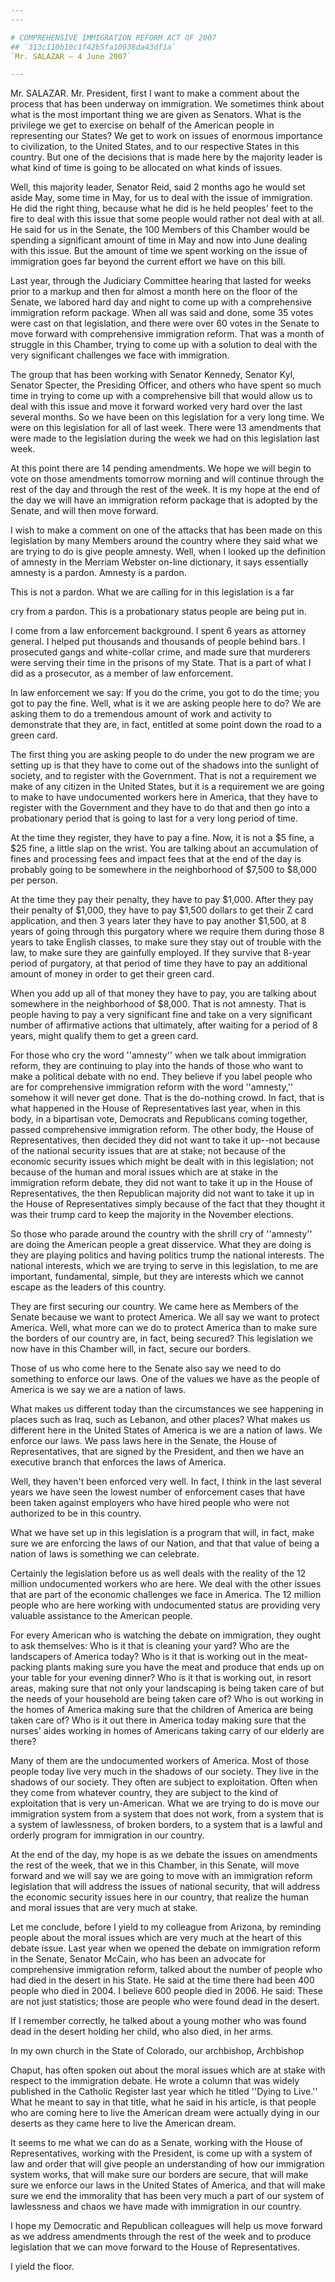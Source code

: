 ```yaml
---
---

# COMPREHENSIVE IMMIGRATION REFORM ACT OF 2007
## `313c110b10c1f42b5fa10038da43df1a`
`Mr. SALAZAR — 4 June 2007`

---
```



Mr. SALAZAR. Mr. President, first I want to make a comment about the 
process that has been underway on immigration. We sometimes think about 
what is the most important thing we are given as Senators. What is the 
privilege we get to exercise on behalf of the American people in 
representing our States? We get to work on issues of enormous 
importance to civilization, to the United States, and to our respective 
States in this country. But one of the decisions that is made here by 
the majority leader is what kind of time is going to be allocated on 
what kinds of issues.

Well, this majority leader, Senator Reid, said 2 months ago he would 
set aside May, some time in May, for us to deal with the issue of 
immigration. He did the right thing, because what he did is he held 
peoples' feet to the fire to deal with this issue that some people 
would rather not deal with at all. He said for us in the Senate, the 
100 Members of this Chamber would be spending a significant amount of 
time in May and now into June dealing with this issue. But the amount 
of time we spent working on the issue of immigration goes far beyond 
the current effort we have on this bill.

Last year, through the Judiciary Committee hearing that lasted for 
weeks prior to a markup and then for almost a month here on the floor 
of the Senate, we labored hard day and night to come up with a 
comprehensive immigration reform package. When all was said and done, 
some 35 votes were cast on that legislation, and there were over 60 
votes in the Senate to move forward with comprehensive immigration 
reform. That was a month of struggle in this Chamber, trying to come up 
with a solution to deal with the very significant challenges we face 
with immigration.

The group that has been working with Senator Kennedy, Senator Kyl, 
Senator Specter, the Presiding Officer, and others who have spent so 
much time in trying to come up with a comprehensive bill that would 
allow us to deal with this issue and move it forward worked very hard 
over the last several months. So we have been on this legislation for a 
very long time. We were on this legislation for all of last week. There 
were 13 amendments that were made to the legislation during the week we 
had on this legislation last week.

At this point there are 14 pending amendments. We hope we will begin 
to vote on those amendments tomorrow morning and will continue through 
the rest of the day and through the rest of the week. It is my hope at 
the end of the day we will have an immigration reform package that is 
adopted by the Senate, and will then move forward.

I wish to make a comment on one of the attacks that has been made on 
this legislation by many Members around the country where they said 
what we are trying to do is give people amnesty. Well, when I looked up 
the definition of amnesty in the Merriam Webster on-line dictionary, it 
says essentially amnesty is a pardon. Amnesty is a pardon.

This is not a pardon. What we are calling for in this legislation is 
a far


cry from a pardon. This is a probationary status people are being put 
in.

I come from a law enforcement background. I spent 6 years as attorney 
general. I helped put thousands and thousands of people behind bars. I 
prosecuted gangs and white-collar crime, and made sure that murderers 
were serving their time in the prisons of my State. That is a part of 
what I did as a prosecutor, as a member of law enforcement.

In law enforcement we say: If you do the crime, you got to do the 
time; you got to pay the fine. Well, what is it we are asking people 
here to do? We are asking them to do a tremendous amount of work and 
activity to demonstrate that they are, in fact, entitled at some point 
down the road to a green card.

The first thing you are asking people to do under the new program we 
are setting up is that they have to come out of the shadows into the 
sunlight of society, and to register with the Government. That is not a 
requirement we make of any citizen in the United States, but it is a 
requirement we are going to make to have undocumented workers here in 
America, that they have to register with the Government and they have 
to do that and then go into a probationary period that is going to last 
for a very long period of time.

At the time they register, they have to pay a fine. Now, it is not a 
$5 fine, a $25 fine, a little slap on the wrist. You are talking about 
an accumulation of fines and processing fees and impact fees that at 
the end of the day is probably going to be somewhere in the 
neighborhood of $7,500 to $8,000 per person.

At the time they pay their penalty, they have to pay $1,000. After 
they pay their penalty of $1,000, they have to pay $1,500 dollars to 
get their Z card application, and then 3 years later they have to pay 
another $1,500, at 8 years of going through this purgatory where we 
require them during those 8 years to take English classes, to make sure 
they stay out of trouble with the law, to make sure they are gainfully 
employed. If they survive that 8-year period of purgatory, at that 
period of time they have to pay an additional amount of money in order 
to get their green card.

When you add up all of that money they have to pay, you are talking 
about somewhere in the neighborhood of $8,000. That is not amnesty. 
That is people having to pay a very significant fine and take on a very 
significant number of affirmative actions that ultimately, after 
waiting for a period of 8 years, might qualify them to get a green 
card.

For those who cry the word ''amnesty'' when we talk about immigration 
reform, they are continuing to play into the hands of those who want to 
make a political debate with no end. They believe if you label people 
who are for comprehensive immigration reform with the word ''amnesty,'' 
somehow it will never get done. That is the do-nothing crowd. In fact, 
that is what happened in the House of Representatives last year, when 
in this body, in a bipartisan vote, Democrats and Republicans coming 
together, passed comprehensive immigration reform. The other body, the 
House of Representatives, then decided they did not want to take it 
up--not because of the national security issues that are at stake; not 
because of the economic security issues which might be dealt with in 
this legislation; not because of the human and moral issues which are 
at stake in the immigration reform debate, they did not want to take it 
up in the House of Representatives, the then Republican majority did 
not want to take it up in the House of Representatives simply because 
of the fact that they thought it was their trump card to keep the 
majority in the November elections.

So those who parade around the country with the shrill cry of 
''amnesty'' are doing the American people a great disservice. What they 
are doing is they are playing politics and having politics trump the 
national interests. The national interests, which we are trying to 
serve in this legislation, to me are important, fundamental, simple, 
but they are interests which we cannot escape as the leaders of this 
country.


They are first securing our country. We came here as Members of the 
Senate because we want to protect America. We all say we want to 
protect America. Well, what more can we do to protect America than to 
make sure the borders of our country are, in fact, being secured? This 
legislation we now have in this Chamber will, in fact, secure our 
borders.

Those of us who come here to the Senate also say we need to do 
something to enforce our laws. One of the values we have as the people 
of America is we say we are a nation of laws.

What makes us different today than the circumstances we see happening 
in places such as Iraq, such as Lebanon, and other places? What makes 
us different here in the United States of America is we are a nation of 
laws. We enforce our laws. We pass laws here in the Senate, the House 
of Representatives, that are signed by the President, and then we have 
an executive branch that enforces the laws of America.

Well, they haven't been enforced very well. In fact, I think in the 
last several years we have seen the lowest number of enforcement cases 
that have been taken against employers who have hired people who were 
not authorized to be in this country.

What we have set up in this legislation is a program that will, in 
fact, make sure we are enforcing the laws of our Nation, and that that 
value of being a nation of laws is something we can celebrate.

Certainly the legislation before us as well deals with the reality of 
the 12 million undocumented workers who are here. We deal with the 
other issues that are part of the economic challenges we face in 
America. The 12 million people who are here working with undocumented 
status are providing very valuable assistance to the American people.

For every American who is watching the debate on immigration, they 
ought to ask themselves: Who is it that is cleaning your yard? Who are 
the landscapers of America today? Who is it that is working out in the 
meat-packing plants making sure you have the meat and produce that ends 
up on your table for your evening dinner? Who is it that is working 
out, in resort areas, making sure that not only your landscaping is 
being taken care of but the needs of your household are being taken 
care of? Who is out working in the homes of America making sure that 
the children of America are being taken care of? Who is it out there in 
America today making sure that the nurses' aides working in homes of 
Americans taking carry of our elderly are there?

Many of them are the undocumented workers of America. Most of those 
people today live very much in the shadows of our society. They live in 
the shadows of our society. They often are subject to exploitation. 
Often when they come from whatever country, they are subject to the 
kind of exploitation that is very un-American. What we are trying to do 
is move our immigration system from a system that does not work, from a 
system that is a system of lawlessness, of broken borders, to a system 
that is a lawful and orderly program for immigration in our country.

At the end of the day, my hope is as we debate the issues on 
amendments the rest of the week, that we in this Chamber, in this 
Senate, will move forward and we will say we are going to move with an 
immigration reform legislation that will address the issues of national 
security, that will address the economic security issues here in our 
country, that realize the human and moral issues that are very much at 
stake.

Let me conclude, before I yield to my colleague from Arizona, by 
reminding people about the moral issues which are very much at the 
heart of this debate issue. Last year when we opened the debate on 
immigration reform in the Senate, Senator McCain, who has been an 
advocate for comprehensive immigration reform, talked about the number 
of people who had died in the desert in his State. He said at the time 
there had been 400 people who died in 2004. I believe 600 people died 
in 2006. He said: These are not just statistics; those are people who 
were found dead in the desert.

If I remember correctly, he talked about a young mother who was found 
dead in the desert holding her child, who also died, in her arms.

In my own church in the State of Colorado, our archbishop, Archbishop


Chaput, has often spoken out about the moral issues which are at stake 
with respect to the immigration debate. He wrote a column that was 
widely published in the Catholic Register last year which he titled 
''Dying to Live.'' What he meant to say in that title, what he said in 
his article, is that people who are coming here to live the American 
dream were actually dying in our deserts as they came here to live the 
American dream.

It seems to me what we can do as a Senate, working with the House of 
Representatives, working with the President, is come up with a system 
of law and order that will give people an understanding of how our 
immigration system works, that will make sure our borders are secure, 
that will make sure we enforce our laws in the United States of 
America, and that will make sure we end the immorality that has been 
very much a part of our system of lawlessness and chaos we have made 
with immigration in our country.

I hope my Democratic and Republican colleagues will help us move 
forward as we address amendments through the rest of the week and to 
produce legislation that we can move forward to the House of 
Representatives.

I yield the floor.
